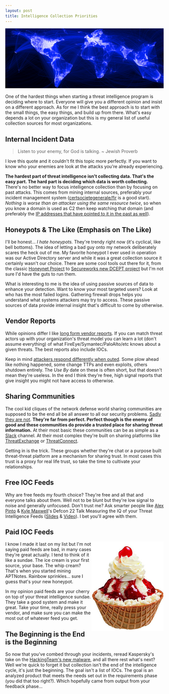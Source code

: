 ```yaml
---
layout: post
title: Intelligence Collection Priorities
---
```


![Meaningless globe picture of stuff and things..](/public/global-intel2.jpg)

One of the hardest things when starting a threat intelligence program is deciding where to start. Everyone will give you a different opinion and insist on a different approach. As for me I think the best approach is to start with the small things, the easy things, and build up from there. What's easy depends a lot on your organization but this is my general list of useful collection sources for most organizations.

## <i class="fa fa-building-o"></i> Internal Incident Data

> <i class="fa fa-quote-left"></i> Listen to your enemy, for God is talking.
~ Jewish Proverb

I love this quote and it couldn't fit this topic more perfectly. If you want to know who your enemies are look at the attacks you're already experiencing.

__The hardest part of threat intelligence isn't collecting data. That's the easy part. The hard part is deciding which data is worth collecting.__ There's no better way to focus intelligence collection than by focusing on past attacks. This comes from mining internal sources, preferably your incident management system ([certsocietegenerale/fir](https://github.com/certsocietegenerale/FIR) is a good start). _Nothing is worse than an attacker using the same resource twice_, so when you know a domain is used as C2 then keep watching that domain (and preferably the [IP addresses that have pointed to it in the past as well](https://www.passivetotal.org/)).

## <i class="fa fa-forumbee"></i> Honeypots & The Like (Emphasis on The Like)

I'll be honest... _I hate honeypots._ They're trendy right now (it's cyclical, like bell bottoms). The idea of letting a bad guy onto my network deliberately scares the heck out of me. My favorite honeypot I ever used in operation was our Active Directory server and while it was a great collection source it certainly wasn't our choice. There are some cool tools out there for it, from the classic [Honeynet Project](https://www.honeynet.org/) to [Secureworks new DCEPT project](https://github.com/secureworks/dcept) but I'm not sure I'd have the guts to run them.

What is interesting to me is the idea of using passive sources of data to enhance your detection. Want to know your most targeted users? Look at who has the most failed logins. Gathering firewall drops helps you understand what systems attackers may try to access. These passive sources of data provide internal insight that's difficult to come by otherwise.

## <i class="fa fa-file-pdf-o"></i> Vendor Reports

While opinions differ I like [long form vendor reports](http://intelreport.mandiant.com/). If you can match threat actors up with your organization's threat model you can learn a lot (don't assume everything) of what FireEye/Symantec/PaloAlto/etc knows about a given threats. The best reports also include IOCs.

Keep in mind [attackers respond differently when outed](http://files.sans.org/summit/Cyber_Threat_Intelligence_Summit_2016/PDFs/Six-Years-of-Threat-Intel-Have-We-Learning-Nothing-David-Bianco.pdf). Some plow ahead like nothing happened, some change TTPs and even exploits, others shutdown entirely. The _Use By_ date on these is often short, but that doesn't mean they're useless. In the end I think they're free, high signal reports that give insight you might not have access to otherwise.

## <i class="fa fa-users"></i> Sharing Communities

The cool kid cliques of the network defense world sharing communities are supposed to be the end all be all answer to all our security problems. [Sadly they are not](http://www.slideshare.net/AlexandrePinto10/sans-cti-summit-2016-datadriven-threat-intelligence-sharing?qid=55b556e8-5468-47d6-8a95-36d0f6a73393&v=&b=&from_search=1). __They're far from perfect. Perfect though is the enemy of good and these communities do provide a trusted place for sharing threat information.__ At their most basic these communities can be as simple as a [Slack](https://slack.com/) channel. At their most complex they're built on sharing platforms like [ThreatExchange](https://developers.facebook.com/products/threat-exchange) or [ThreatConnect](https://www.threatconnect.com/).

Getting in is the trick. These groups whether they're chat or a purpose built threat-threat platform are a mechanism for sharing trust. In most cases this trust is a proxy for real life trust, so take the time to cultivate your relationships.

## <i class="fa fa-rss"></i> Free IOC Feeds

Why are free feeds my fourth choice? They're free and all that and everyone talks about them. Well not to be blunt but they're low signal to noise and generally unfocused. Don't trust me? Ask smarter people like [Alex Pinto](https://twitter.com/alexcpsec) & [Kyle Maxwell](https://twitter.com/kylemaxwell)'s Defcon 22 Talk Measuring the IQ of your Threat Intelligence Feeds ([Slides](http://www.slideshare.net/AlexandrePinto10/defcon-22-measuring-the?qid=55b556e8-5468-47d6-8a95-36d0f6a73393&v=&b=&from_search=3) & [Video](https://www.youtube.com/watch?v=yG6QlHOAWiE)). I bet you'll agree with them.

## <i class="fa fa-money"></i> Paid IOC Feeds

<img alt="Ice Cream Sundae" style="float: right;" src="/public/sundae.jpg">

I know I made it last on my list but I'm not saying paid feeds are bad, in many cases they're great actually. I tend to think of it like a sundae. The ice cream is your first source, your base. The whip cream? That's when you started mining APTNotes. Rainbow sprinkles... sure I guess that's your new honeypot.

In my opinion paid feeds are your cherry on top of your threat intelligence sundae. They take a good system and make it great. Take your time, really press your vendor, and make sure you can make the most out of whatever feed you get.

## The Beginning is the End is the Beginning

So now that you've combed through your incidents, reread Kaspersky's take on the [HackingTeam's new malware](https://securelist.com/blog/research/74063/the-return-of-hackingteam-with-new-implants-for-os-x/), and all there rest what's next? Well we're quick to forget it but collection isn't the end of the intelligence cycle, it's just the beginning. The goal isn't a list of IOCs. The goal is an analyzed product that meets the needs set out in the requirements phase (you did that too right?). Which hopefully came from output from your feedback phase...
